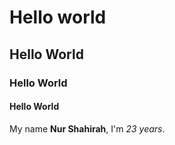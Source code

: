 # Hello world
## Hello World
### Hello World
#### Hello World

My name **Nur Shahirah**, I'm *23 years*.
